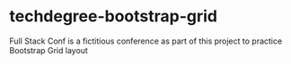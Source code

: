 # techdegree-bootstrap-grid
 Full Stack Conf is a fictitious conference as part of this project to practice Bootstrap Grid layout
